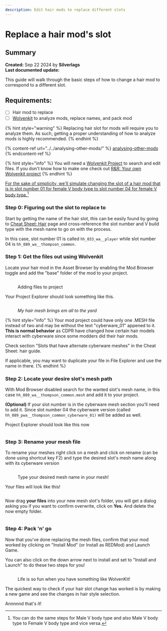 ```yaml
---
description: Edit hair mods to replace different slots
---
```


# Replace a hair mod's slot

## Summary <a href="#required-wolvenkit" id="required-wolvenkit"></a>

**Created:** Sep 22 2024 by **Silverlags**\
**Last documented update:**&#x20;

This guide will walk through the basic steps of how to change a hair mod to correspond to a different slot.

## Requirements:

* [ ] Hair mod to replace
* [ ] [Wolvenkit](https://github.com/WolvenKit/WolvenKit/releases) to analyze mods, replace names, and pack mod

{% hint style="warning" %}
Replacing hair slot for mods will require you to analyze them. As such, getting a proper understanding of how to analyze mods is highly recommended.
{% endhint %}

{% content-ref url="../../analysing-other-mods/" %}
[analysing-other-mods](../../analysing-other-mods/)
{% endcontent-ref %}

{% hint style="info" %}
You will need a [Wolvenkit Project](https://wiki.redmodding.org/wolvenkit/wolvenkit-app/usage/wolvenkit-projects) to search and edit files. If you don't know how to make one check out [R\&R: Your own Wolvenkit project](https://wiki.redmodding.org/cyberpunk-2077-modding/modding-guides/items-equipment/recolours-and-refits/r-and-r-your-own-wolvenkit-project)
{% endhint %}

[For the sake of simplicity, we'll simulate changing the slot of a hair mod that is in slot number 01 for female V body type to slot number 04 for female V body type.](#user-content-fn-1)[^1]

### Step 0: Figuring out the slot to replace to

Start by getting the name of the hair slot, this can be easily found by going to [Cheat Sheet: Hair](../../../for-mod-creators/references-lists-and-overviews/cheat-sheet-head/hair.md) page and cross-reference the slot number and V build type with the mesh name to go on with the process.

In this case, slot number 01 is called `hh_033_wa__player` while slot number 04 is `hh_089_wa__thompson_common`.

### Step 1: Get the files out using Wolvenkit

Locate your hair mod in the Asset Browser by enabling the Mod Browser toggle and add the "base" folder of the mod to your project.

<figure><img src="../../../.gitbook/assets/584.png" alt=""><figcaption><p>Adding files to project</p></figcaption></figure>

Your Project Explorer should look something like this.

<figure><img src="../../../.gitbook/assets/image (400).png" alt=""><figcaption><p><em>My hair mesh brings em all to the yard</em></p></figcaption></figure>

{% hint style="info" %}
Your mod project could have only one .MESH file instead of two and may be without the text "cyberware\_01" appened to it. **This is normal behavior** as CDPR have changed how certain hair models interact with cyberware since some modders did their hair mods.

Check section "Slots that have alternate cyberware meshes" in the Cheat Sheet: hair guide.

If applicable, you may want to duplicate your file in File Explorer and use the name in there.
{% endhint %}

### Step 2: Locate your desire slot's mesh path

With Mod Browser disabled search for the wanted slot's mesh name, in this case `hh_089_wa__thompson_common.mesh` and add it to your project.

**(Optional)**  If your slot number is in the cyberware mesh section you'll need to add it. Since slot number 04 the cyberware version (called `hh_089_pwa__thompson_common_cyberware_01)` will be added as well.

Project Explorer should look like this now

<figure><img src="../../../.gitbook/assets/image (391).png" alt=""><figcaption></figcaption></figure>

### Step 3: Rename your mesh file

To rename your meshes right click on a mesh and click on rename (can be done using shortcut key F2) and type the desired slot's mesh name along with its cyberware version

<figure><img src="../../../.gitbook/assets/image (392).png" alt=""><figcaption><p>Type your desired mesh name in your mesh!</p></figcaption></figure>

Your files will look like this!

<figure><img src="../../../.gitbook/assets/image (394).png" alt=""><figcaption></figcaption></figure>



Now drag **your files** into your new mesh slot's folder, you will get a dialog asking you if you want to confirm overwrite, click on **Yes.** And delete the now empty folder.

<figure><img src="../../../.gitbook/assets/image (395).png" alt=""><figcaption></figcaption></figure>

### Step 4: Pack 'n' go

Now that you've done replacing the mesh files, confirm that your mod worked by clicking on "Install Mod" (or Install as REDMod) and Launch Game.&#x20;

You can also click on the down arrow next to install and set to "Install and Launch" to do these two steps for you!

<figure><img src="../../../.gitbook/assets/image (396).png" alt=""><figcaption><p>Life is so fun when you have something like WolvenKit!</p></figcaption></figure>

The quickest way to check if your hair slot change has worked is by making a new game and see the changes in hair style selection.

Annnnnd that's it!



[^1]: You can do the same steps for Male V body type and also Male V body type to Female V body type and vice versa.
